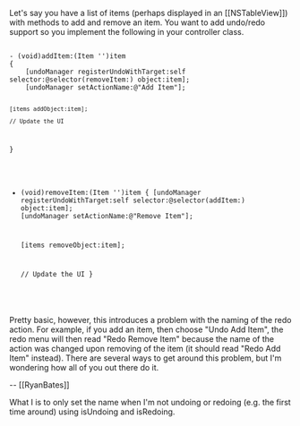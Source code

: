 Let's say you have a list of items (perhaps displayed in an [[NSTableView]]) with methods to add and remove an item. You want to add undo/redo support so you implement the following in your controller class.

<code>
- (void)addItem:(Item '')item
{
	[undoManager registerUndoWithTarget:self selector:@selector(removeItem:) object:item];
	[undoManager setActionName:@"Add Item"];
	
	[items addObject:item];
	
	// Update the UI
}

- (void)removeItem:(Item '')item
{
	[undoManager registerUndoWithTarget:self selector:@selector(addItem:) object:item];
	[undoManager setActionName:@"Remove Item"];
	
	[items removeObject:item];
	
	// Update the UI
}
</code>

Pretty basic, however, this introduces a problem with the naming of the redo action. For example, if you add an item, then choose "Undo Add Item", the redo menu will then read "Redo Remove Item" because the name of the action was changed upon removing of the item (it should read "Redo Add Item" instead). There are several ways to get around this problem, but I'm wondering how all of you out there do it.

-- [[RyanBates]]

What I is to only set the name when I'm not undoing or redoing (e.g. the first time around) using isUndoing and isRedoing.